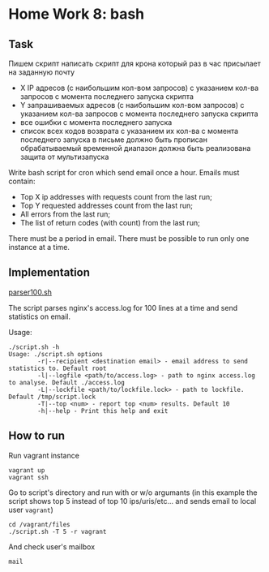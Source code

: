 # Home Work 8: bash

## Task

Пишем скрипт
написать скрипт для крона
который раз в час присылает на заданную почту
- X IP адресов (с наибольшим кол-вом запросов) с указанием кол-ва запросов c момента последнего запуска скрипта
- Y запрашиваемых адресов (с наибольшим кол-вом запросов) с указанием кол-ва запросов c момента последнего запуска скрипта
- все ошибки c момента последнего запуска
- список всех кодов возврата с указанием их кол-ва с момента последнего запуска
в письме должно быть прописан обрабатываемый временной диапазон
должна быть реализована защита от мультизапуска

Write bash script for cron which send email once a hour. Emails must contain:
- Top X ip addresses with requests count from the last run;
- Top Y requested addresses count from the last run;
- All errors from the last run;
- The list of return codes (with count) from the last run;

There must be a period in email. There must be possible to run only one instance at a time.

## Implementation

[parser100.sh](./files/parser100.sh)

The script parses nginx's access.log for 100 lines at a time and send statistics on email.

Usage:
```shell
./script.sh -h
Usage: ./script.sh options
        -r|--recipient <destination email> - email address to send statistics to. Default root
        -l|--logfile <path/to/access.log> - path to nginx access.log to analyse. Default ./access.log
        -L|--lockfile <path/to/lockfile.lock> - path to lockfile. Default /tmp/script.lock
        -T|--top <num> - report top <num> results. Default 10
        -h|--help - Print this help and exit
```

## How to run

Run vagrant instance
```shell
vagrant up
vagrant ssh
```

Go to script's directory and run with or w/o argumants (in this example the script shows top 5 instead of top 10 ips/uris/etc... and sends email to local user `vagrant`)
```shell
cd /vagrant/files
./script.sh -T 5 -r vagrant
```

And check user's mailbox
```shell
mail
```
